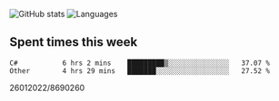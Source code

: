 ![GitHub stats](https://github-readme-stats.vercel.app/api?username=emipa606&theme=github_dark&show_icons=true) 
![Languages](https://github-readme-stats.vercel.app/api/top-langs/?username=emipa606&theme=github_dark&layout=compact)

## Spent times this week
<!--START_SECTION:waka-->

```text
C#           6 hrs 2 mins    █████████▒░░░░░░░░░░░░░░░   37.07 %
Other        4 hrs 29 mins   ███████░░░░░░░░░░░░░░░░░░   27.52 %
```

<!--END_SECTION:waka-->


26012022/8690260
